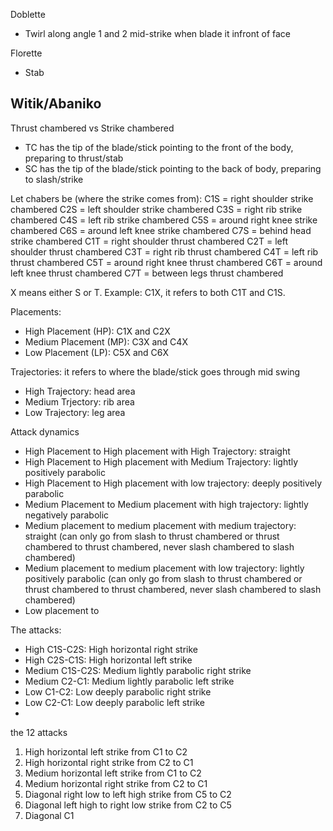 
Doblette
- Twirl along angle 1 and 2 mid-strike when blade it infront of face

Florette
- Stab 


Witik/Abaniko
- 


Thrust chambered vs Strike chambered
- TC has the tip of the blade/stick pointing to the front of the body, preparing to thrust/stab
- SC has the tip of the blade/stick pointing to the back of body, preparing to slash/strike

Let chabers be (where the strike comes from):
C1S = right shoulder strike chambered
C2S = left shoulder strike chambered
C3S = right rib strike chambered
C4S = left rib strike chambered
C5S = around right knee strike chambered
C6S = around left knee strike chambered
C7S = behind head strike chambered
C1T = right shoulder thrust chambered
C2T = left shoulder thrust chambered
C3T = right rib thrust chambered
C4T = left rib thrust chambered
C5T = around right knee thrust chambered
C6T = around left knee thrust chambered
C7T = between legs thrust chambered

X means either S or T. Example: C1X, it refers to both C1T and C1S.

Placements:
- High Placement (HP): C1X and C2X 
- Medium Placement (MP): C3X and C4X
- Low Placement (LP): C5X and C6X

Trajectories: it refers to where the blade/stick goes through mid swing
- High Trajectory: head area
- Medium Trjectory: rib area
- Low Trajectory: leg area

Attack dynamics
- High Placement to High placement with High Trajectory: straight
- High Placement to High placement with Medium Trajectory: lightly positively parabolic
- High Placement to High placement with low trajectory: deeply positively parabolic
- Medium Placement to Medium placement with high trajectory: lightly negatively parabolic
- Medium placement to medium placement with medium trajectory: straight (can only go from slash to thrust chambered or thrust chambered to thrust chambered, never slash chambered to slash chambered)
- Medium placement to medium placement with low trajectory: lightly positively parabolic (can only go from slash to thrust chambered or thrust chambered to thrust chambered, never slash chambered to slash chambered)
- Low placement to 

The attacks:
- High C1S-C2S: High horizontal right strike
- High C2S-C1S: High horizontal left strike
- Medium C1S-C2S: Medium lightly parabolic right strike
- Medium C2-C1: Medium lightly parabolic left strike
- Low C1-C2: Low deeply parabolic right strike
- Low C2-C1: Low deeply parabolic left strike
- 

the 12 attacks 
1. High horizontal left strike from C1 to C2 
2. High horizontal right strike from C2 to C1
3. Medium horizontal left strike from C1 to C2
4. Medium horizontal right strike from C2 to C1
5. Diagonal right low to left high strike from C5 to C2
6. Diagonal left high to right low strike from C2 to C5
7. Diagonal C1 